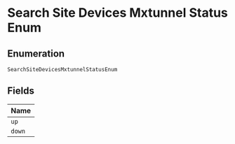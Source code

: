 
# Search Site Devices Mxtunnel Status Enum

## Enumeration

`SearchSiteDevicesMxtunnelStatusEnum`

## Fields

| Name |
|  --- |
| `up` |
| `down` |

